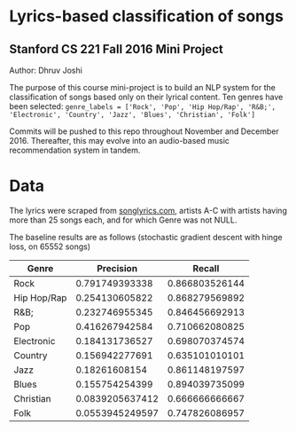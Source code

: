# Lyrics-based classification of songs 
## Stanford CS 221 Fall 2016 Mini Project
Author: Dhruv Joshi

The purpose of this course mini-project is to build an NLP system for the classification of songs based only on their lyrical content. Ten genres have been selected: 
`genre_labels = ['Rock', 'Pop', 'Hip Hop/Rap', 'R&B;', 'Electronic', 'Country', 'Jazz', 'Blues', 'Christian', 'Folk']`

Commits will be pushed to this repo throughout November and December 2016. Thereafter, this may evolve into an audio-based music recommendation system in tandem.

# Data
The lyrics were scraped from [songlyrics.com](http://songlyrics.com), artists A-C with artists having more than 25 songs each, and for which Genre was not NULL.

The baseline results are as follows (stochastic gradient descent with hinge loss, on 65552 songs)

| Genre       	| Precision       	| Recall         	|
|-------------	|-----------------	|----------------	|
| Rock        	| 0.791749393338  	| 0.866803526144 	|
| Hip Hop/Rap 	| 0.254130605822  	| 0.868279569892 	|
| R&B;        	| 0.232746955345  	| 0.846456692913 	|
| Pop         	| 0.416267942584  	| 0.710662080825 	|
| Electronic  	| 0.184131736527  	| 0.698070374574 	|
| Country     	| 0.156942277691  	| 0.635101010101 	|
| Jazz        	| 0.18261608154   	| 0.861148197597 	|
| Blues       	| 0.155754254399  	| 0.894039735099 	|
| Christian   	| 0.0839205637412 	| 0.666666666667 	|
| Folk        	| 0.0553945249597 	| 0.747826086957 	|